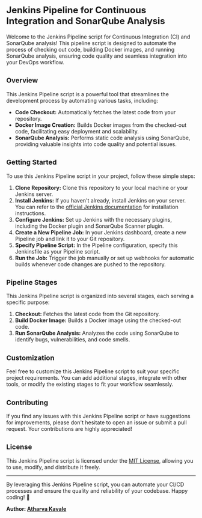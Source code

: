 # <font size="5">Jenkins Pipeline for Continuous Integration and SonarQube Analysis</font>

Welcome to the Jenkins Pipeline script for Continuous Integration (CI) and SonarQube analysis! This pipeline script is designed to automate the process of checking out code, building Docker images, and running SonarQube analysis, ensuring code quality and seamless integration into your DevOps workflow.

## <font size="4">Overview</font>

This Jenkins Pipeline script is a powerful tool that streamlines the development process by automating various tasks, including:

- **Code Checkout:** Automatically fetches the latest code from your repository.
- **Docker Image Creation:** Builds Docker images from the checked-out code, facilitating easy deployment and scalability.
- **SonarQube Analysis:** Performs static code analysis using SonarQube, providing valuable insights into code quality and potential issues.

## <font size="4">Getting Started</font>

To use this Jenkins Pipeline script in your project, follow these simple steps:

1. **Clone Repository:** Clone this repository to your local machine or your Jenkins server.
2. **Install Jenkins:** If you haven't already, install Jenkins on your server. You can refer to the [official Jenkins documentation](https://www.jenkins.io/doc/) for installation instructions.
3. **Configure Jenkins:** Set up Jenkins with the necessary plugins, including the Docker plugin and SonarQube Scanner plugin.
4. **Create a New Pipeline Job:** In your Jenkins dashboard, create a new Pipeline job and link it to your Git repository.
5. **Specify Pipeline Script:** In the Pipeline configuration, specify this Jenkinsfile as your Pipeline script.
6. **Run the Job:** Trigger the job manually or set up webhooks for automatic builds whenever code changes are pushed to the repository.

## <font size="4">Pipeline Stages</font>

This Jenkins Pipeline script is organized into several stages, each serving a specific purpose:

1. **Checkout:** Fetches the latest code from the Git repository.
2. **Build Docker Image:** Builds a Docker image using the checked-out code.
3. **Run SonarQube Analysis:** Analyzes the code using SonarQube to identify bugs, vulnerabilities, and code smells.

## <font size="4">Customization</font>

Feel free to customize this Jenkins Pipeline script to suit your specific project requirements. You can add additional stages, integrate with other tools, or modify the existing stages to fit your workflow seamlessly.

## <font size="4">Contributing</font>

If you find any issues with this Jenkins Pipeline script or have suggestions for improvements, please don't hesitate to open an issue or submit a pull request. Your contributions are highly appreciated!

## <font size="4">License</font>

This Jenkins Pipeline script is licensed under the [MIT License](LICENSE), allowing you to use, modify, and distribute it freely.

---

By leveraging this Jenkins Pipeline script, you can automate your CI/CD processes and ensure the quality and reliability of your codebase. Happy coding! 🚀

**Author: [Atharva Kavale](https://github.com/AtharvaRK)**
